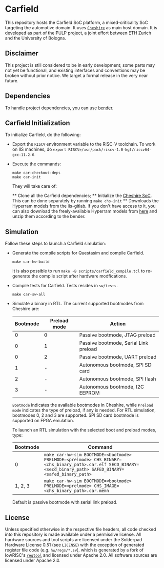 # Carfield

This repository hosts the Carfield SoC platform, a mixed-criticality SoC
targeting the automotive domain. It uses
[`Cheshire`](https://github.com/pulp-platform/cheshire) as main host domain. It
is developed as part of the PULP project, a joint effort between ETH Zurich and
the University of Bologna.

## Disclaimer

This project is still considered to be in early development; some parts may not
yet be functional, and existing interfaces and conventions may be broken without
prior notice. We target a formal release in the very near future.

## Dependencies
To handle project dependencies, you can use
[bender](https://github.com/pulp-platform/bender).

## Carfield Initialization
To initialize Carfield, do the following:
 * Export the `RISCV` environment variable to the RISC-V toolchain. To work on IIS machines,
 do `export RISCV=/usr/pack/riscv-1.0-kgf/riscv64-gcc-11.2.0`.
 * Execute the commands:

   ```
   make car-checkout-deps
   make car-init
   ```

   They will take care of:

   ** Clone all the Carfield dependencies;
   ** Initialize the [Cheshire SoC](https://github.com/pulp-platform/cheshire). This can be
	  done separately by running `make chs-init`
   ** Downloads the Hyperram models from the iis-gitlab. If you don't have access to it, you
	  can also download the freely-available Hyperram models from
	  [here](https://www.cypress.com/documentation/models/verilog/s27kl0641-s27ks0641-verilog)
	  and unzip them according to the bender.

## Simulation

Follow these steps to launch a Carfield simulation:

* Generate the compile scripts for Questasim and compile Carfield.

   ```
   make car-hw-build
   ```

  It is also possible to run `make -B scripts/carfield_compile.tcl` to
  re-generate the compile script after hardware modfications.

* Compile tests for Carfield. Tests resides in `sw/tests`.

  ```
  make car-sw-all
  ```

* Simulate a binary in RTL. The current supported bootmodes from Cheshire are:

  | Bootmode | Preload mode | Action |
  | --- | --- | --- |
  | 0 | 0 | Passive bootmode, JTAG preload |
  | 0 | 1 | Passive bootmode, Serial Link preload |
  | 0 | 2 | Passive bootmode, UART preload |
  | 1 | - | Autonomous bootmode, SPI SD card |
  | 2 | - | Autonomous bootmode, SPI flash |
  | 3 | - | Autonomous bootmode, I2C EEPROM |

  `Bootmode` indicates the available bootmodes in Cheshire, while `Preload mode`
  indicates the type of preload, if any is needed. For RTL simulation, bootmodes
  0, 2 and 3 are supported. SPI SD card bootmode is supported on FPGA emulation.

  To launch an RTL simulation with the selected boot and preload modes, type:

  | Bootmode | Command |
  | --- | --- |
  | 0 | `make car-hw-sim BOOTMODE=<bootmode> PRELMODE=<prelmode> CHS_BINARY=<chs_binary_path>.car.elf SECD_BINARY=<secd_binary_path> SAFED_BINARY=<safed_binary_path>`  |
  | 1, 2, 3 | `make car-hw-sim BOOTMODE=<bootmode> PRELMODE=<prelmode> CHS_IMAGE=<chs_binary_path>.car.memh`  |

  Default is passive bootmode with serial link preload.

## License

Unless specified otherwise in the respective file headers, all code checked into
this repository is made available under a permissive license. All hardware
sources and tool scripts are licensed under the Solderpad Hardware License 0.51
(see `LICENSE`) with the exception of generated register file code (e.g.
`hw/regs/*.sv`), which is generated by a fork of lowRISC's
[`regtool`](https://github.com/lowRISC/opentitan/blob/master/util/regtool.py)
and licensed under Apache 2.0. All software sources are licensed under Apache
2.0.
